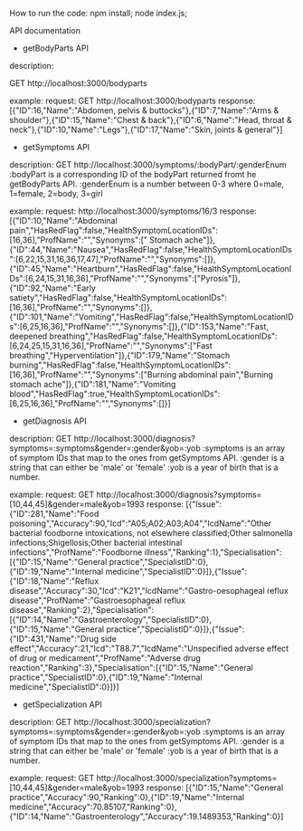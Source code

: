 How to run the code:
npm install; node index.js;

API documentation

* getBodyParts API

description:

GET http://localhost:3000/bodyparts

example:
request:
GET http://localhost:3000/bodyparts
response:
[{"ID":16,"Name":"Abdomen, pelvis & buttocks"},{"ID":7,"Name":"Arms & shoulder"},{"ID":15,"Name":"Chest & back"},{"ID":6,"Name":"Head, throat & neck"},{"ID":10,"Name":"Legs"},{"ID":17,"Name":"Skin, joints & general"}]

* getSymptoms API

description:
GET http://localhost:3000/symptoms/:bodyPart/:genderEnum
:bodyPart is a corresponding ID of the bodyPart returned fromt he getBodyParts API.
:genderEnum is a number between 0-3 where 0=male, 1=female, 2=body, 3=girl

example:
request:
http://localhost:3000/symptoms/16/3
response:
[{"ID":10,"Name":"Abdominal pain","HasRedFlag":false,"HealthSymptomLocationIDs":[16,36],"ProfName":"","Synonyms":[" Stomach ache"]},{"ID":44,"Name":"Nausea","HasRedFlag":false,"HealthSymptomLocationIDs":[6,22,15,31,16,36,17,47],"ProfName":"","Synonyms":[]},{"ID":45,"Name":"Heartburn","HasRedFlag":false,"HealthSymptomLocationIDs":[6,24,15,31,16,36],"ProfName":"","Synonyms":["Pyrosis"]},{"ID":92,"Name":"Early satiety","HasRedFlag":false,"HealthSymptomLocationIDs":[16,36],"ProfName":"","Synonyms":[]},{"ID":101,"Name":"Vomiting","HasRedFlag":false,"HealthSymptomLocationIDs":[6,25,16,36],"ProfName":"","Synonyms":[]},{"ID":153,"Name":"Fast, deepened breathing","HasRedFlag":false,"HealthSymptomLocationIDs":[6,24,25,15,31,16,36],"ProfName":"","Synonyms":["Fast breathing","Hyperventilation"]},{"ID":179,"Name":"Stomach burning","HasRedFlag":false,"HealthSymptomLocationIDs":[16,36],"ProfName":"","Synonyms":["Burning abdominal pain","Burning stomach ache"]},{"ID":181,"Name":"Vomiting blood","HasRedFlag":true,"HealthSymptomLocationIDs":[6,25,16,36],"ProfName":"","Synonyms":[]}]

* getDiagnosis API

description:
GET http://localhost:3000/diagnosis?symptoms=:symptoms&gender=:gender&yob=:yob
:symptoms is an array of symptom IDs that map to the ones from getSymptoms API.
:gender is a string that can either be 'male' or 'female'
:yob is a year of birth that is a number.

example:
request:
GET http://localhost:3000/diagnosis?symptoms=[10,44,45]&gender=male&yob=1993
response:
[{"Issue":{"ID":281,"Name":"Food poisoning","Accuracy":90,"Icd":"A05;A02;A03;A04","IcdName":"Other bacterial foodborne intoxications, not elsewhere classified;Other salmonella infections;Shigellosis;Other bacterial intestinal infections","ProfName":"Foodborne illness","Ranking":1},"Specialisation":[{"ID":15,"Name":"General practice","SpecialistID":0},{"ID":19,"Name":"Internal medicine","SpecialistID":0}]},{"Issue":{"ID":18,"Name":"Reflux disease","Accuracy":30,"Icd":"K21","IcdName":"Gastro-oesophageal reflux disease","ProfName":"Gastroesophageal reflux disease","Ranking":2},"Specialisation":[{"ID":14,"Name":"Gastroenterology","SpecialistID":0},{"ID":15,"Name":"General practice","SpecialistID":0}]},{"Issue":{"ID":431,"Name":"Drug side effect","Accuracy":21,"Icd":"T88.7","IcdName":"Unspecified adverse effect of drug or medicament","ProfName":"Adverse drug reaction","Ranking":3},"Specialisation":[{"ID":15,"Name":"General practice","SpecialistID":0},{"ID":19,"Name":"Internal medicine","SpecialistID":0}]}]

* getSpecialization API

description:
GET http://localhost:3000/specialization?symptoms=:symptoms&gender=:gender&yob=:yob
:symptoms is an array of symptom IDs that map to the ones from getSymptoms API.
:gender is a string that can either be 'male' or 'female'
:yob is a year of birth that is a number.

example:
request:
GET http://localhost:3000/specialization?symptoms=[10,44,45]&gender=male&yob=1993
response:
[{"ID":15,"Name":"General practice","Accuracy":90,"Ranking":0},{"ID":19,"Name":"Internal medicine","Accuracy":70.85107,"Ranking":0},{"ID":14,"Name":"Gastroenterology","Accuracy":19.1489353,"Ranking":0}]

